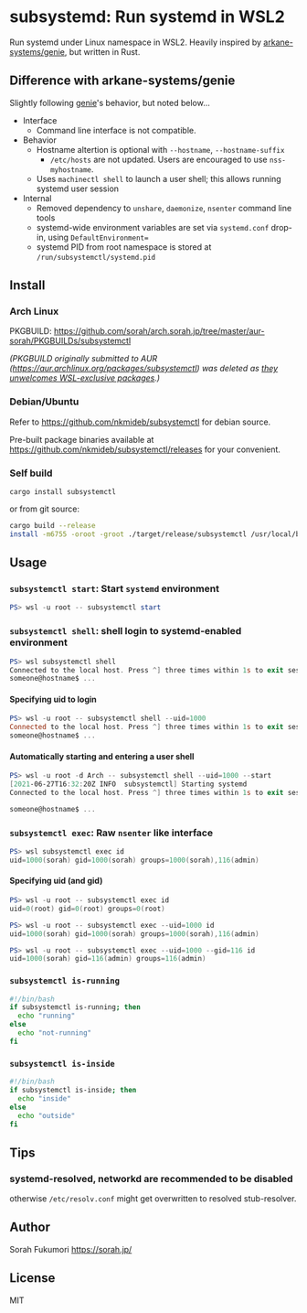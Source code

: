 # subsystemd: Run systemd in WSL2

Run systemd under Linux namespace in WSL2. Heavily inspired by [arkane-systems/genie][genie], but written in Rust.

## Difference with arkane-systems/genie

Slightly following [genie]'s behavior, but noted below...

- Interface
  - Command line interface is not compatible.
- Behavior
  - Hostname altertion is optional with `--hostname`, `--hostname-suffix`
    - `/etc/hosts` are not updated. Users are encouraged to use `nss-myhostname`.
  - Uses `machinectl shell` to launch a user shell; this allows running systemd user session
- Internal
  - Removed dependency to `unshare`, `daemonize`, `nsenter` command line tools
  - systemd-wide environment variables are set via `systemd.conf` drop-in, using `DefaultEnvironment=`
  - systemd PID from root namespace is stored at `/run/subsystemctl/systemd.pid`

## Install

### Arch Linux

PKGBUILD: https://github.com/sorah/arch.sorah.jp/tree/master/aur-sorah/PKGBUILDs/subsystemctl

_(PKGBUILD originally submitted to AUR (https://aur.archlinux.org/packages/subsystemctl) was deleted as [they unwelcomes WSL-exclusive packages](https://lists.archlinux.org/pipermail/aur-requests/2020-June/041193.html).)_

### Debian/Ubuntu

Refer to https://github.com/nkmideb/subsystemctl for debian source.

Pre-built package binaries available at https://github.com/nkmideb/subsystemctl/releases for your convenient.

### Self build

```
cargo install subsystemctl
```

or from git source:

```bash
cargo build --release
install -m6755 -oroot -groot ./target/release/subsystemctl /usr/local/bin/subsystemctl
```

## Usage

### `subsystemctl start`: Start `systemd` environment

```ps1
PS> wsl -u root -- subsystemctl start
```

### `subsystemctl shell`: shell login to systemd-enabled environment

```ps1
PS> wsl subsystemctl shell
Connected to the local host. Press ^] three times within 1s to exit session.
someone@hostname$ ...
```

#### Specifying uid to login

```ps1
PS> wsl -u root -- subsystemctl shell --uid=1000
Connected to the local host. Press ^] three times within 1s to exit session.
someone@hostname$ ...
```

#### Automatically starting and entering a user shell

```ps1
PS> wsl -u root -d Arch -- subsystemctl shell --uid=1000 --start
[2021-06-27T16:32:20Z INFO  subsystemctl] Starting systemd
Connected to the local host. Press ^] three times within 1s to exit session.

someone@hostname$ ...
```

### `subsystemctl exec`: Raw `nsenter` like interface

```ps1
PS> wsl subsystemctl exec id
uid=1000(sorah) gid=1000(sorah) groups=1000(sorah),116(admin)
```

#### Specifying uid (and gid)

```ps1
PS> wsl -u root -- subsystemctl exec id
uid=0(root) gid=0(root) groups=0(root)

PS> wsl -u root -- subsystemctl exec --uid=1000 id
uid=1000(sorah) gid=1000(sorah) groups=1000(sorah),116(admin)

PS> wsl -u root -- subsystemctl exec --uid=1000 --gid=116 id
uid=1000(sorah) gid=116(admin) groups=116(admin)
```

### `subsystemctl is-running`

```bash
#!/bin/bash
if subsystemctl is-running; then
  echo "running"
else
  echo "not-running"
fi
```

### `subsystemctl is-inside`

```bash
#!/bin/bash
if subsystemctl is-inside; then
  echo "inside"
else
  echo "outside"
fi
```

## Tips

### systemd-resolved, networkd are recommended to be disabled

otherwise `/etc/resolv.conf` might get overwritten to resolved stub-resolver.

## Author

Sorah Fukumori https://sorah.jp/

## License

MIT


[genie]: https://github.com/arkane-systems/genie
